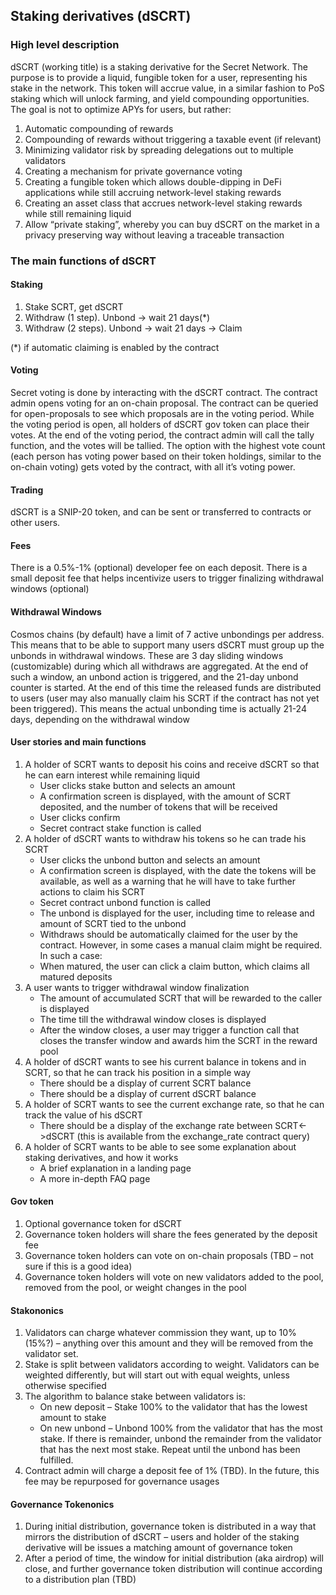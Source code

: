 ## Staking derivatives (dSCRT)

### High level description

dSCRT (working title) is a staking derivative for the Secret Network. The purpose is to provide a liquid, fungible token for a user, representing his stake in the network. This token will accrue value, in a similar fashion to PoS staking which will unlock farming, and yield compounding opportunities. 
The goal is not to optimize APYs for users, but rather:
1.	Automatic compounding of rewards 
2.	Compounding of rewards without triggering a taxable event (if relevant)
3.	Minimizing validator risk by spreading delegations out to multiple validators
4.	Creating a mechanism for private governance voting
5.	Creating a fungible token which allows double-dipping in DeFi applications while still accruing network-level staking rewards
6.	Creating an asset class that accrues network-level staking rewards while still remaining liquid
7.	Allow “private staking”, whereby you can buy dSCRT on the market in a privacy preserving way without leaving a traceable transaction

### The main functions of dSCRT

#### Staking
1.	Stake SCRT, get dSCRT
2.	Withdraw (1 step). Unbond -> wait 21 days(*)
3.	Withdraw (2 steps). Unbond -> wait 21 days -> Claim

(*) if automatic claiming is enabled by the contract

#### Voting 
Secret voting is done by interacting with the dSCRT contract.
The contract admin opens voting for an on-chain proposal. The contract can be queried for open-proposals to see which proposals are in the voting period.
While the voting period is open, all holders of dSCRT gov token can place their votes. At the end of the voting period, the contract admin will call the tally function, and the votes will be tallied. The option with the highest vote count (each person has voting power based on their token holdings, similar to the on-chain voting) gets voted by the contract, with all it’s voting power. 

#### Trading
dSCRT is a SNIP-20 token, and can be sent or transferred to contracts or other users.

#### Fees
There is a 0.5%-1% (optional) developer fee on each deposit. There is a small deposit fee that helps incentivize users to trigger finalizing withdrawal windows (optional)

#### Withdrawal Windows
Cosmos chains (by default) have a limit of 7 active unbondings per address. This means that to be able to support many users dSCRT must group up the unbonds in withdrawal windows. These are 3 day sliding windows (customizable) during which all withdraws are aggregated. At the end of such a window, an unbond action is triggered, and the 21-day unbond counter is started. At the end of this time the released funds are distributed to users (user may also manually claim his SCRT if the contract has not yet been triggered).
This means the actual unbonding time is actually 21-24 days, depending on the withdrawal window

#### User stories and main functions

1.	A holder of SCRT wants to deposit his coins and receive dSCRT so that he can earn interest while remaining liquid
    *	User clicks stake button and selects an amount
    *	A confirmation screen is displayed, with the amount of SCRT deposited, and the number of tokens that will be received
    *	User clicks confirm
    *	Secret contract stake function is called
2.	A holder of dSCRT wants to withdraw his tokens so he can trade his SCRT
    *	User clicks the unbond button and selects an amount
    *	A confirmation screen is displayed, with the date the tokens will be available, as well as a warning that he will have to take further actions to claim his SCRT
    *	Secret contract unbond function is called
    *	The unbond is displayed for the user, including time to release and amount of SCRT tied to the unbond
    *	Withdraws should be automatically claimed for the user by the contract. However, in some cases a manual claim might be required. In such a case:
    *	When matured, the user can click a claim button, which claims all matured deposits
3.	A user wants to trigger withdrawal window finalization
    *	The amount of accumulated SCRT that will be rewarded to the caller is displayed
    *	The time till the withdrawal window closes is displayed
    *	After the window closes, a user may trigger a function call that closes the transfer window and awards him the SCRT in the reward pool
4.	A holder of dSCRT wants to see his current balance in tokens and in SCRT, so that he can track his position in a simple way
    *	There should be a display of current SCRT balance
    *	There should be a display of current dSCRT balance
5.	A holder of SCRT wants to see the current exchange rate, so that he can track the value of his dSCRT
    *	There should be a display of the exchange rate between SCRT<->dSCRT (this is available from the exchange_rate contract query)
6.	A holder of SCRT wants to be able to see some explanation about staking derivatives, and how it works
    *	A brief explanation in a landing page
    *	A more in-depth FAQ page

#### Gov token
1.	Optional governance token for dSCRT
2.	Governance token holders will share the fees generated by the deposit fee
3.	Governance token holders can vote on on-chain proposals (TBD – not sure if this is a good idea)
4.	Governance token holders will vote on new validators added to the pool, removed from the pool, or weight changes in the pool

#### Stakononics
1.	Validators can charge whatever commission they want, up to 10% (15%?) – anything over this amount and they will be removed from the validator set.
2.	Stake is split between validators according to weight. Validators can be weighted differently, but will start out with equal weights, unless otherwise specified
3.	The algorithm to balance stake between validators is: 
    *	On new deposit – Stake 100% to the validator that has the lowest amount to stake
    *	On new unbond – Unbond 100% from the validator that has the most stake. If there is remainder, unbond the remainder from the validator that has the next most stake. Repeat until the unbond has been fulfilled.
4.	Contract admin will charge a deposit fee of 1% (TBD). In the future, this fee may be repurposed for governance usages

#### Governance Tokenonics
1.	During initial distribution, governance token is distributed in a way that mirrors the distribution of dSCRT – users and holder of the staking derivative will be issues a matching amount of governance token
2.	After a period of time, the window for initial distribution (aka airdrop) will close, and further governance token distribution will continue according to a distribution plan (TBD)
